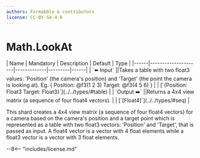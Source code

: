 ```yaml
---
authors: Formabble & contributors
license: CC-BY-SA-4.0
---
```



# Math.LookAt

<div class="sh-parameters" markdown="1">
| Name | Mandatory | Description | Default | Type |
|------|---------------------|-------------|---------|------|
| `⬅️ Input` ||Takes a table with two float3 values: 'Position' (the camera's position) and 'Target' (the point the camera is looking at). Eg. { Position: @f3(1 2 3) Target: @f3(4 5 6) } | | [`{Position: Float3 Target: Float3}`](../../types/#table) |
| `Output ➡️` ||Returns a 4x4 view matrix (a sequence of four float4 vectors). | | [`[Float4]`](../../types/#seq) |

</div>

This shard creates a 4x4 view matrix (a sequence of four float4 vectors) for a camera based on the camera's position and a target point which is represented as a table with two float3 vectors: 'Position' and 'Target', that is passed as input. A float4 vector is a vector with 4 float elements while a float3 vector is a vector with 3 float elements.

--8<-- "includes/license.md"


